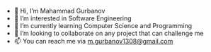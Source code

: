 - 👋 Hi, I’m Mahammad Gurbanov
- 👀 I’m interested in Software Engineering
- 🌱 I’m currently learning Computer Science and Programming
- 💞️ I’m looking to collaborate on any project that can challenge me
- 📫 You can reach me via m.gurbanov1308@gmail.com

<!---
m-gurbanov/m-gurbanov is a ✨ special ✨ repository because its `README.md` (this file) appears on your GitHub profile.
You can click the Preview link to take a look at your changes.
--->
